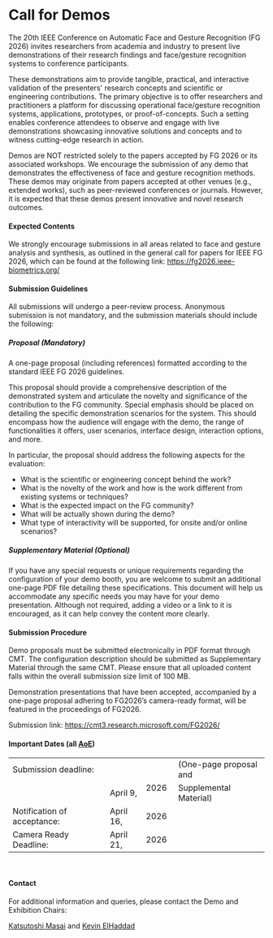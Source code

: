 # Call for Demos

The 20th IEEE Conference on Automatic Face and Gesture Recognition (FG 2026) invites researchers from academia and industry to present live demonstrations of their research findings and face/gesture recognition systems to conference participants.

These demonstrations aim to provide tangible, practical, and interactive validation of the presenters' research concepts and scientific or engineering contributions. The primary objective is to offer researchers and practitioners a platform for discussing operational face/gesture recognition systems, applications, prototypes, or proof-of-concepts. Such a setting enables conference attendees to observe and engage with live demonstrations showcasing innovative solutions and concepts and to witness cutting-edge research in action.

Demos are NOT restricted solely to the papers accepted by FG 2026 or its associated workshops. We encourage the submission of any demo that demonstrates the effectiveness of face and gesture recognition methods. These demos may originate from papers accepted at other venues (e.g., extended works), such as peer-reviewed conferences or journals. However, it is expected that these demos present innovative and novel research outcomes.


#### Expected Contents

We strongly encourage submissions in all areas related to face and gesture analysis and synthesis, as outlined in the general call for papers for IEEE FG 2026, which can be found at the following link:
 https://fg2026.ieee-biometrics.org/


#### Submission Guidelines

All submissions will undergo a peer-review process. Anonymous submission is not mandatory, and the submission materials should include the following:

##### Proposal (Mandatory)
A one-page proposal (including references) formatted according to the standard IEEE FG 2026 guidelines.

This proposal should provide a comprehensive description of the demonstrated system and articulate the novelty and significance of the contribution to the FG community. Special emphasis should be placed on detailing the specific demonstration scenarios for the system. This should encompass how the audience will engage with the demo, the range of functionalities it offers, user scenarios, interface design, interaction options, and more.

In particular, the proposal should address the following aspects for the evaluation:

- What is the scientific or engineering concept behind the work?
- What is the novelty of the work and how is the work different from existing systems or techniques?
- What is the expected impact on the FG community?
- What will be actually shown during the demo?
- What type of interactivity will be supported, for onsite and/or online scenarios?


##### Supplementary Material (Optional)

If you have any special requests or unique requirements regarding the configuration of your demo booth, you are welcome to submit an additional one-page PDF file detailing these specifications. This document will help us accommodate any specific needs you may have for your demo presentation. Although not required, adding a video or a link to it is encouraged, as it can help convey the content more clearly.


#### Submission Procedure

Demo proposals must be submitted electronically in PDF format through CMT. The configuration description should be submitted as Supplementary Material through the same CMT. Please ensure that all uploaded content falls within the overall submission size limit of 100 MB.

Demonstration presentations that have been accepted, accompanied by a one-page proposal adhering to FG2026’s camera-ready format, will be featured in the proceedings of FG2026.

Submission link: https://cmt3.research.microsoft.com/FG2026/


#### Important Dates (all [AoE](https://time.is/Anywhere_on_Earth))
|||||
|:-|:-|:-|:-|
| Submission deadline: | | | (One-page proposal and |
| | April 9, | 2026 &nbsp; | Supplemental Material)| // 4:59 am PacificTime
| Notification of acceptance:  &nbsp; | April 16, | 2026 ||
| Camera Ready Deadline: | April 21, | 2026 ||

<br>

#### Contact

For additional information and queries, please contact the Demo and Exhibition Chairs:

<a href="mailto:masai@ait.kyushu-u.ac.jp">Katsutoshi Masai</a>
and
<a href="mailto:kevin.elhaddad@umons.ac.be">Kevin ElHaddad</a>